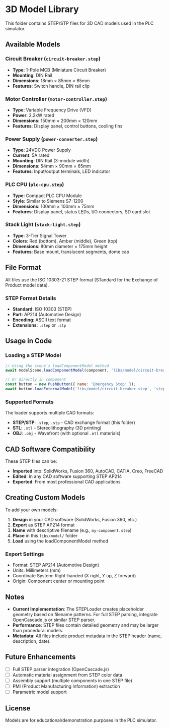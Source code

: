 # 3D Model Library

This folder contains STEP/STP files for 3D CAD models used in the PLC simulator.

## Available Models

### Circuit Breaker (`circuit-breaker.step`)
- **Type**: 1-Pole MCB (Miniature Circuit Breaker)
- **Mounting**: DIN Rail
- **Dimensions**: 18mm × 85mm × 65mm
- **Features**: Switch handle, DIN rail clip

### Motor Controller (`motor-controller.step`)
- **Type**: Variable Frequency Drive (VFD)
- **Power**: 2.2kW rated
- **Dimensions**: 150mm × 200mm × 120mm
- **Features**: Display panel, control buttons, cooling fins

### Power Supply (`power-converter.step`)
- **Type**: 24VDC Power Supply
- **Current**: 5A rated
- **Mounting**: DIN Rail (3-module width)
- **Dimensions**: 54mm × 90mm × 65mm
- **Features**: Input/output terminals, LED indicator

### PLC CPU (`plc-cpu.step`)
- **Type**: Compact PLC CPU Module
- **Style**: Similar to Siemens S7-1200
- **Dimensions**: 100mm × 100mm × 75mm
- **Features**: Display panel, status LEDs, I/O connectors, SD card slot

### Stack Light (`stack-light.step`)
- **Type**: 3-Tier Signal Tower
- **Colors**: Red (bottom), Amber (middle), Green (top)
- **Dimensions**: 80mm diameter × 175mm height
- **Features**: Base mount, translucent segments, dome cap

## File Format

All files use the ISO 10303-21 STEP format (STandard for the Exchange of Product model data).

### STEP Format Details
- **Standard**: ISO 10303 (STEP)
- **Part**: AP214 (Automotive Design)
- **Encoding**: ASCII text format
- **Extensions**: `.step` or `.stp`

## Usage in Code

### Loading a STEP Model

```javascript
// Using the scene's loadComponentModel method
await modelScene.loadComponentModel(component, 'libs/model/circuit-breaker.step', 'step');

// Or directly in component
const button = new PushButton({ name: 'Emergency Stop' });
await button.loadExternalModel('libs/model/circuit-breaker.step', 'step');
```

### Supported Formats
The loader supports multiple CAD formats:
- **STEP/STP**: `.step`, `.stp` - CAD exchange format (this folder)
- **STL**: `.stl` - Stereolithography (3D printing)
- **OBJ**: `.obj` - Wavefront (with optional `.mtl` materials)

## CAD Software Compatibility

These STEP files can be:
- **Imported** into: SolidWorks, Fusion 360, AutoCAD, CATIA, Creo, FreeCAD
- **Edited**: In any CAD software supporting STEP AP214
- **Exported**: From most professional CAD applications

## Creating Custom Models

To add your own models:

1. **Design** in your CAD software (SolidWorks, Fusion 360, etc.)
2. **Export** as STEP AP214 format
3. **Name** with descriptive filename (e.g., `my-component.step`)
4. **Place** in this `libs/model/` folder
5. **Load** using the loadComponentModel method

### Export Settings
- Format: STEP AP214 (Automotive Design)
- Units: Millimeters (mm)
- Coordinate System: Right-handed (X right, Y up, Z forward)
- Origin: Component center or mounting point

## Notes

- **Current Implementation**: The STEPLoader creates placeholder geometry based on filename patterns. For full STEP parsing, integrate OpenCascade.js or similar STEP parser.
- **Performance**: STEP files contain detailed geometry and may be larger than procedural models.
- **Metadata**: All files include product metadata in the STEP header (name, description, date).

## Future Enhancements

- [ ] Full STEP parser integration (OpenCascade.js)
- [ ] Automatic material assignment from STEP color data
- [ ] Assembly support (multiple components in one STEP file)
- [ ] PMI (Product Manufacturing Information) extraction
- [ ] Parametric model support

## License

Models are for educational/demonstration purposes in the PLC simulator.
